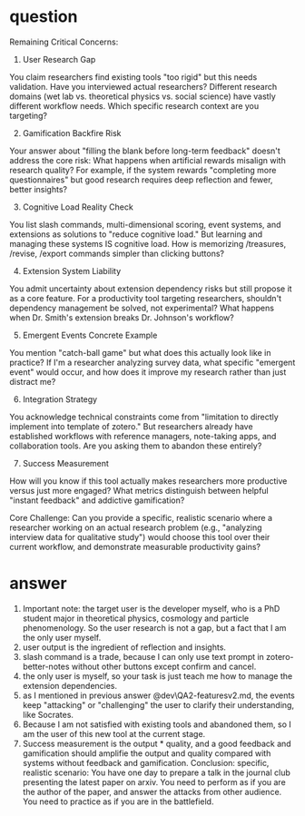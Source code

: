 # question
 Remaining Critical Concerns:

  1. User Research Gap

  You claim researchers find existing tools "too rigid" but this needs validation. Have you interviewed actual researchers? Different research domains (wet lab vs. theoretical physics vs. social science) have vastly different workflow needs. Which specific research context are you targeting?

  2. Gamification Backfire Risk

  Your answer about "filling the blank before long-term feedback" doesn't address the core risk: What happens when artificial rewards misalign with research quality? For example, if the system rewards "completing more questionnaires" but good research requires deep reflection and fewer, better
  insights?

  3. Cognitive Load Reality Check

  You list slash commands, multi-dimensional scoring, event systems, and extensions as solutions to "reduce cognitive load." But learning and managing these systems IS cognitive load. How is memorizing /treasures, /revise, /export commands simpler than clicking buttons?

  4. Extension System Liability

  You admit uncertainty about extension dependency risks but still propose it as a core feature. For a productivity tool targeting researchers, shouldn't dependency management be solved, not experimental? What happens when Dr. Smith's extension breaks Dr. Johnson's workflow?

  5. Emergent Events Concrete Example

  You mention "catch-ball game" but what does this actually look like in practice? If I'm a researcher analyzing survey data, what specific "emergent event" would occur, and how does it improve my research rather than just distract me?

  6. Integration Strategy

  You acknowledge technical constraints come from "limitation to directly implement into template of zotero." But researchers already have established workflows with reference managers, note-taking apps, and collaboration tools. Are you asking them to abandon these entirely?

  7. Success Measurement

  How will you know if this tool actually makes researchers more productive versus just more engaged? What metrics distinguish between helpful "instant feedback" and addictive gamification?

  Core Challenge: Can you provide a specific, realistic scenario where a researcher working on an actual research problem (e.g., "analyzing interview data for qualitative study") would choose this tool over their current workflow, and demonstrate measurable productivity gains?

# answer
1. Important note: the target user is the developer myself, who is a PhD student major in theoretical physics, cosmology and particle phenomenology. So the user research is not a gap, but a fact that I am the only user myself.
2. user output is the ingredient of reflection and insights. 
3. slash command is a trade, because I can only use text prompt in zotero-better-notes without other buttons except confirm and cancel.
4. the only user is myself, so your task is just teach me how to manage the extension dependencies.
5. as I mentioned in previous answer @dev\QA2-featuresv2.md, the events keep "attacking" or "challenging" the user to clarify their understanding, like Socrates. 
6. Because I am not satisfied with existing tools and abandoned them, so I am the user of this new tool at the current stage. 
7. Success measurement is the output * quality, and a good feedback and gamification should amplifie the output and quality compared with systems without feedback and gamification.
Conclusion: specific, realistic scenario: You have one day to prepare a talk in the journal club presenting the latest paper on arxiv. You need to perform as if you are the author of the paper, and answer the attacks from other audience. You need to practice as if you are in the battlefield. 
